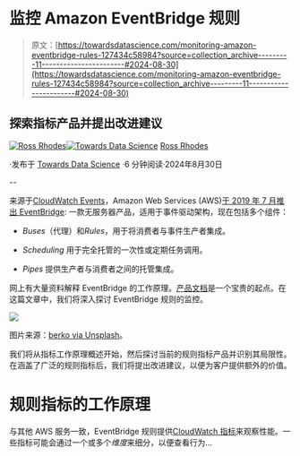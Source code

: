 # 监控 Amazon EventBridge 规则

> 原文：[https://towardsdatascience.com/monitoring-amazon-eventbridge-rules-127434c58984?source=collection_archive---------11-----------------------#2024-08-30](https://towardsdatascience.com/monitoring-amazon-eventbridge-rules-127434c58984?source=collection_archive---------11-----------------------#2024-08-30)

## 探索指标产品并提出改进建议

[](https://trrhodes.medium.com/?source=post_page---byline--127434c58984--------------------------------)[![Ross Rhodes](../Images/3e3b13c125093030615cc6114f0f18f7.png)](https://trrhodes.medium.com/?source=post_page---byline--127434c58984--------------------------------)[](https://towardsdatascience.com/?source=post_page---byline--127434c58984--------------------------------)[![Towards Data Science](../Images/a6ff2676ffcc0c7aad8aaf1d79379785.png)](https://towardsdatascience.com/?source=post_page---byline--127434c58984--------------------------------) [Ross Rhodes](https://trrhodes.medium.com/?source=post_page---byline--127434c58984--------------------------------)

·发布于 [Towards Data Science](https://towardsdatascience.com/?source=post_page---byline--127434c58984--------------------------------) ·6 分钟阅读·2024年8月30日

--

来源于[CloudWatch Events](https://docs.aws.amazon.com/whitepapers/latest/introduction-devops-aws/cloudwatch-events.html)，Amazon Web Services (AWS)[于 2019 年 7 月推出 EventBridge](https://aws.amazon.com/about-aws/whats-new/2019/07/introducing-amazon-eventbridge/): 一款无服务器产品，适用于事件驱动架构，现在包括多个组件：

+   *Buses*（代理）和*Rules*，用于将消费者与事件生产者集成。

+   *Scheduling* 用于完全托管的一次性或定期任务调用。

+   *Pipes* 提供生产者与消费者之间的托管集成。

网上有大量资料解释 EventBridge 的工作原理。[产品文档](https://docs.aws.amazon.com/eventbridge/)是一个宝贵的起点。在这篇文章中，我们将深入探讨 EventBridge 规则的监控。

![](../Images/586963f72400ba0146638ae9e793e24d.png)

图片来源：[berko via Unsplash](https://unsplash.com/@berko)。

我们将从指标工作原理概述开始，然后探讨当前的规则指标产品并识别其局限性。在涵盖了广泛的规则指标后，我们将提出改进建议，以便为客户提供额外的价值。

# 规则指标的工作原理

与其他 AWS 服务一致，EventBridge 规则提供[CloudWatch 指标](https://docs.aws.amazon.com/AmazonCloudWatch/latest/monitoring/working_with_metrics.html)来观察性能。一些指标可能会通过一个或多个*维度*来细分，以便查看行为…
